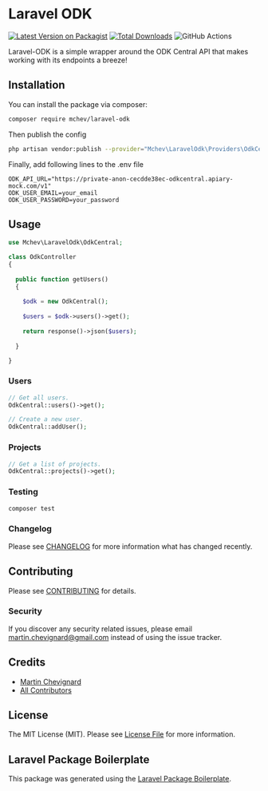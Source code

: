 # Laravel ODK

[![Latest Version on Packagist](https://img.shields.io/packagist/v/mchev/laravel-odk.svg?style=flat-square)](https://packagist.org/packages/mchev/laravel-odk)
[![Total Downloads](https://img.shields.io/packagist/dt/mchev/laravel-odk.svg?style=flat-square)](https://packagist.org/packages/mchev/laravel-odk)
![GitHub Actions](https://github.com/mchev/laravel-odk/actions/workflows/main.yml/badge.svg)

Laravel-ODK is a simple wrapper around the ODK Central API that makes working with its endpoints a breeze! 

## Installation

You can install the package via composer:

```bash
composer require mchev/laravel-odk
```

Then publish the config
```bash
php artisan vendor:publish --provider="Mchev\LaravelOdk\Providers\OdkCentralServiceProvider" --tag=config
```

Finally, add following lines to the .env file 
```
ODK_API_URL="https://private-anon-cecdde38ec-odkcentral.apiary-mock.com/v1"
ODK_USER_EMAIL=your_email
ODK_USER_PASSWORD=your_password
```

## Usage

```php
use Mchev\LaravelOdk\OdkCentral;

class OdkController
{
  
  public function getUsers()
  {
  
    $odk = new OdkCentral();
    
    $users = $odk->users()->get();
    
    return response()->json($users);
    
  }

}

```
### Users

```php
// Get all users.
OdkCentral::users()->get();

// Create a new user.
OdkCentral::addUser();
```

### Projects

```php
// Get a list of projects.
OdkCentral::projects()->get();
```

### Testing

```bash
composer test
```

### Changelog

Please see [CHANGELOG](CHANGELOG.md) for more information what has changed recently.

## Contributing

Please see [CONTRIBUTING](CONTRIBUTING.md) for details.

### Security

If you discover any security related issues, please email martin.chevignard@gmail.com instead of using the issue tracker.

## Credits

-   [Martin Chevignard](https://github.com/mchev)
-   [All Contributors](../../contributors)

## License

The MIT License (MIT). Please see [License File](LICENSE.md) for more information.

## Laravel Package Boilerplate

This package was generated using the [Laravel Package Boilerplate](https://laravelpackageboilerplate.com).
